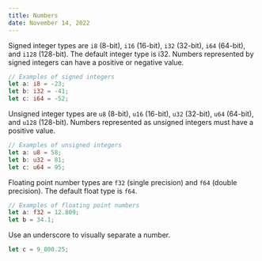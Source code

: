 ```yaml
---
title: Numbers
date: November 14, 2022
---
```


Signed integer types are `i8` (8-bit), `i16` (16-bit), `i32` (32-bit), `i64` (64-bit), and `i128` (128-bit). The default integer type is i32. Numbers represented by signed integers can have a positive or negative value.

```rust
// Examples of signed integers
let a: i8 = -23;
let b: i32 = -41;
let c: i64 = -52;
```

Unsigned integer types are `u8` (8-bit), `u16` (16-bit), `u32` (32-bit), `u64` (64-bit), and `u128` (128-bit). Numbers represented as unsigned integers must have a positive value.

```rust
// Examples of unsigned integers
let a: u8 = 58;
let b: u32 = 81;
let c: u64 = 95;
```

Floating point number types are `f32` (single precision) and `f64` (double precision). The default float type is `f64`.

```rust
// Examples of floating point numbers
let a: f32 = 12.809;
let b = 34.1;
```

Use an underscore to visually separate a number.

```rust
let c = 9_800.25;
```